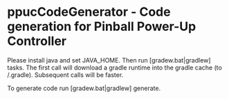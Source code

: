 # ppucCodeGenerator - Code generation for Pinball Power-Up Controller

Please install java and set JAVA_HOME. Then run [gradew.bat|gradlew] tasks.
The first call will download a gradle runtime into the gradle cache (to <home>/.gradle). Subsequent calls will be faster.

To generate code run [gradew.bat|gradlew] generate.